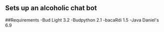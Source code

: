 ## Sets up an alcoholic chat bot

##Requirements
-Bud Light 3.2
-Budpython 2.1
-bacaRdi 1.5
-Java Daniel's 6.9
